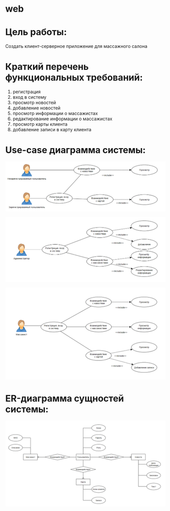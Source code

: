 # web
# Цель работы:

Создать клиент-серверное приложение для массажного салона

# Краткий перечень функциональных требований:

1. регистрация
2. вход в систему
3. просмотр новостей
4. добавление новостей
5. просмотр информации о массажистах
6. редактирование информации о массажистах
7. просмотр карты клиента
8. добавление записи в карту клиента


# Use-case диаграмма системы:

![](doc/user_case1.png)

![](doc/user_case2.png)

![](doc/user_case3.png)

# ER-диаграмма сущностей системы:

![](doc/er.png)
























